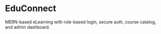# EduConnect
MERN-based eLearning with role-based login, secure auth, course catalog, and admin dashboard.
